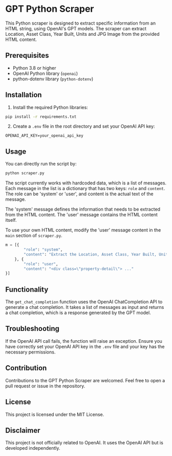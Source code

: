 # GPT Python Scraper

This Python scraper is designed to extract specific information from an HTML string, using OpenAI's GPT models. The scraper can extract Location, Asset Class, Year Built, Units and JPG Image from the provided HTML content.

## Prerequisites

- Python 3.8 or higher
- OpenAI Python library (`openai`)
- python-dotenv library (`python-dotenv`)

## Installation

1. Install the required Python libraries:

```bash
pip install -r requirements.txt
```

2. Create a `.env` file in the root directory and set your OpenAI API key:

```env
OPENAI_API_KEY=your_openai_api_key
```

## Usage

You can directly run the script by:

```bash
python scraper.py
```

The script currently works with hardcoded data, which is a list of messages. Each message in the list is a dictionary that has two keys: `role` and `content`. The role can be 'system' or 'user', and content is the actual text of the message.

The 'system' message defines the information that needs to be extracted from the HTML content. The 'user' message contains the HTML content itself.

To use your own HTML content, modify the 'user' message content in the `main` section of `scraper.py`.

```python
m = [{
        "role": "system",
        "content": "Extract the Location, Asset Class, Year Built, Units and JPG Image from the HTML page ..."
    }, {
        "role": "user",
        "content": "<div class=\"property-detail\"> ..."
}]
```

## Functionality

The `get_chat_completion` function uses the OpenAI ChatCompletion API to generate a chat completion. It takes a list of messages as input and returns a chat completion, which is a response generated by the GPT model.

## Troubleshooting

If the OpenAI API call fails, the function will raise an exception. Ensure you have correctly set your OpenAI API key in the `.env` file and your key has the necessary permissions.

## Contribution

Contributions to the GPT Python Scraper are welcomed. Feel free to open a pull request or issue in the repository.

## License

This project is licensed under the MIT License.

## Disclaimer

This project is not officially related to OpenAI. It uses the OpenAI API but is developed independently.